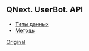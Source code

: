 ## QNext. UserBot. API
* [Типы данных](/docs-test/_export/userbot/types)
* [Методы](/docs-test/_export/userbot/methods)




  
[Original](https://telegra.ph/QNext-UserBot-API-04-24)